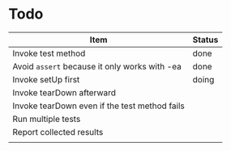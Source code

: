 Todo
==========

| Item                                          | Status |
|-----------------------------------------------|--------|
| Invoke test method                            | done   |
| Avoid `assert` because it only works with -ea | done   |
| Invoke setUp first                            | doing  |
| Invoke tearDown afterward                     |        |
| Invoke tearDown even if the test method fails |        |
| Run multiple tests                            |        |
| Report collected results                      |        |
|                                               |        |